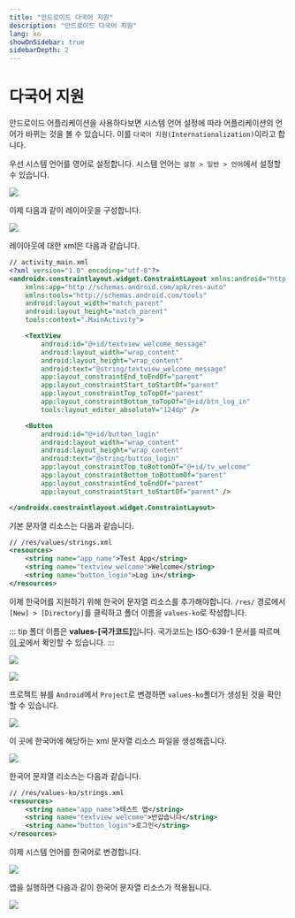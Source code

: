 ```yaml
---
title: "안드로이드 다국어 지원"
description: "안드로이드 다국어 지원"
lang: ko
showOnSidebar: true
sidebarDepth: 2
---
```


# 다국어 지원
안드로이드 어플리케이션을 사용하다보면 시스템 언어 설정에 따라 어플리케이션의 언어가 바뀌는 것을 볼 수 있습니다. 이를 `다국어 지원(Internationalization)`이라고 합니다. 

우선 시스템 언어를 영어로 설정합니다. 시스템 언어는 `설정 > 일반 > 언어`에서 설정할 수 있습니다.

![](./190714_internationalization/0.jpg)

이제 다음과 같이 레이아웃을 구성합니다.

![](./190714_internationalization/1.png)

레이아웃에 대한 xml은 다음과 같습니다.

``` xml 
// activity_main.xml
<?xml version="1.0" encoding="utf-8"?>
<androidx.constraintlayout.widget.ConstraintLayout xmlns:android="http://schemas.android.com/apk/res/android"
    xmlns:app="http://schemas.android.com/apk/res-auto"
    xmlns:tools="http://schemas.android.com/tools"
    android:layout_width="match_parent"
    android:layout_height="match_parent"
    tools:context=".MainActivity">

    <TextView
        android:id="@+id/textview_welcome_message"
        android:layout_width="wrap_content"
        android:layout_height="wrap_content"
        android:text="@string/textview_welcome_message"
        app:layout_constraintEnd_toEndOf="parent"
        app:layout_constraintStart_toStartOf="parent"
        app:layout_constraintTop_toTopOf="parent"
        app:layout_constraintBottom_toTopOf="@+id/btn_log_in"
        tools:layout_editor_absoluteY="124dp" />

    <Button
        android:id="@+id/button_login"
        android:layout_width="wrap_content"
        android:layout_height="wrap_content"
        android:text="@string/button_login"
        app:layout_constraintTop_toBottomOf="@+id/tv_welcome"
        app:layout_constraintBottom_toBottomOf="parent"
        app:layout_constraintEnd_toEndOf="parent"
        app:layout_constraintStart_toStartOf="parent" />

</androidx.constraintlayout.widget.ConstraintLayout>
```

기본 문자열 리소스는 다음과 같습니다.
``` xml 
// /res/values/strings.xml
<resources>
    <string name="app_name">Test App</string>
    <string name="textview_welcome">Welcome</string>
    <string name="button_login">Log in</string>
</resources>
```

이제 한국어를 지원하기 위해 한국어 문자열 리소스를 추가해야합니다. `/res/` 경로에서 `[New] > [Directory]`를 클릭하고 폴더 이름을 `values-ko`로 작성합니다.

::: tip
폴더 이름은 <b>values-[국가코드]</b>입니다. 국가코드는 ISO-639-1 문서를 따르며 [이 곳](https://www.loc.gov/standards/iso639-2/php/code_list.php)에서 확인할 수 있습니다.
:::

![](./190714_internationalization/2.jpg)

![](./190714_internationalization/3.jpg)

프로젝트 뷰를 `Android`에서 `Project`로 변경하면 `values-ko`폴더가 생성된 것을 확인할 수 있습니다.

![](./190714_internationalization/4.png)

이 곳에 한국어에 해당하는 xml 문자열 리소스 파일을 생성해줍니다.

![](./190714_internationalization/5.png)

한국어 문자열 리소스는 다음과 같습니다.
``` xml 
// /res/values-ko/strings.xml
<resources>
    <string name="app_name">테스트 앱</string>
    <string name="textview_welcome">반갑습니다</string>
    <string name="button_login">로그인</string>
</resources>
```

이제 시스템 언어를 한국어로 변경합니다. 

![](./190714_internationalization/6.png)

앱을 실행하면 다음과 같이 한국어 문자열 리소스가 적용됩니다.

![](./190714_internationalization/7.png)